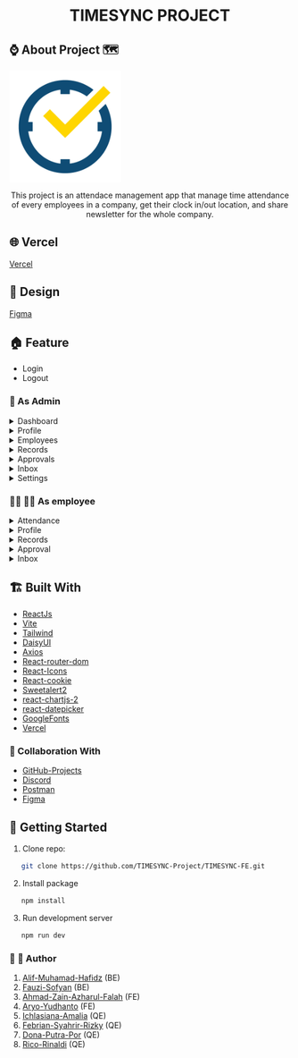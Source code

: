 <h1 align="center">TIMESYNC PROJECT</h1>

## :watch: About Project :world_map:

<img align="center" width="200px" height="200px" src="https://github.com/TIMESYNC-Project/TIMESYNC-FE/blob/main/src/assets/logo.png?raw=true" alt="Logo" />

<p align="center">This project is an attendace management app that manage time attendance of every employees in a company, get their clock in/out location, and share newsletter for the whole company.</p>

## :globe_with_meridians: Vercel

[Vercel](https://mytimesync.vercel.app/)

## :art: Design

[Figma](<https://www.figma.com/file/cZpF1xOCyqD7SrkJqtjCS7/Absensi-Online-(Community)?node-id=0%3A1&t=xPenL5IMZgIAMyWG-1>)

## :house: Feature

- Login
- Logout

### :person_in_tuxedo: As Admin

<div>
<details>
<summary>Dashboard</summary>
<div>
- Total employees
- Total presence today
- Inbox
- Traffic Total Working Hours By Month
- Traffic Total Late Employees By Month
</details>

<div>
<details>
<summary>Profile</summary>
<div>
- Show Company Profile 
- Update Company Profile
</details>

<div>
<details>
<summary>Employees</summary>
<div>
- Search employee
- Show list of employees
- Show employee's profile 
- Create new employees (manual)
- Create new employees (import from .CSV)
- Update employees
- Delete employees
</details>

<div>
<details>
<summary>Records</summary>
<div>
- Search employee
- Show list of employees
- Filter records attendances by date range
- Show records attendance (date, location, etc)
- Create attendances (leaves)
</details>

<div>
<details>
<summary>Approvals</summary>
<div>
- Show all list of approvals
- Show details approvals
- Approve or reject approvals
</details>

<div>
<details>
<summary>Inbox</summary>
<div>
- Show all list of inbox
- Show details inbox
- Create new inbox
- Delete inbox
</details>

<div>
<details>
<summary>Settings</summary>
<div>
- Show settings Timesync app
- Update office hour (start - end)
- Update start hour tolerancy
- Update annual leaves employee
</details>

### :man_office_worker: :woman_office_worker: As employee

<div>
<details>
<summary>Attendance</summary>
<div>
- Get Location
- Show office Hours
- Attendances (Clock In & Clock Out)
- Show list Clock in and Clock out today
</details>

<div>
<details>
<summary>Profile</summary>
<div>
- Show employee's profile
- Update employee's profile picture
- Update employee's password
</details>

<div>
<details>
<summary>Records</summary>
<div>
- Filter records attendances by date range
- Show list of records
</details>

<div>
<details>
<summary>Approval</summary>
<div>
- Show own list of approvals
- Show own details approvals
- Request approvals
</details>

<div>
<details>
<summary>Inbox</summary>
<div>
- Show all and personal list of inbox
</details>


## :building_construction: Built With

- [ReactJs](https://reactjs.org/)
- [Vite](https://vitejs.dev/)
- [Tailwind](https://tailwindcss.com/)
- [DaisyUI](https://daisyui.com/)
- [Axios](https://axios-http.com/)
- [React-router-dom](https://reactrouter.com/)
- [React-Icons](https://react-icons.github.io/)
- [React-cookie](https://www.npmjs.com/package/react-cookie)
- [Sweetalert2](https://sweetalert2.github.io/)
- [react-chartjs-2](https://www.chartjs.org/)
- [react-datepicker](https://reactdatepicker.com/)
- [GoogleFonts](https://fonts.google.com/)
- [Vercel](https://vercel.com/)

### :handshake: Collaboration With

- [GitHub-Projects](https://github.com/orgs/TIMESYNC-Project/projects)
- [Discord](https://discord.com/)
- [Postman](https://www.postman.com/)
- [Figma](figma.com)

## :toolbox: Getting Started

1. Clone repo:

```sh
   git clone https://github.com/TIMESYNC-Project/TIMESYNC-FE.git
```

2. Install package

```sh
   npm install
```

3. Run development server

```sh
   npm run dev
```

### :boy: :girl: Author

1. [Alif-Muhamad-Hafidz](https://github.com/AlifMuhamadHafidz) (BE)
2. [Fauzi-Sofyan](https://github.com/fauzilax) (BE)
3. [Ahmad-Zain-Azharul-Falah](https://github.com/zenzett) (FE)
4. [Aryo-Yudhanto](https://github.com/aryoyudhanto) (FE)
5. [Ichlasiana-Amalia](https://github.com/ichlasiana) (QE)
6. [Febrian-Syahrir-Rizky](https://github.com/rizkysyahrir) (QE)
7. [Dona-Putra-Por](https://github.com/donaputra) (QE)
8. [Rico-Rinaldi](https://github.com/RicoRinaldi93) (QE)
